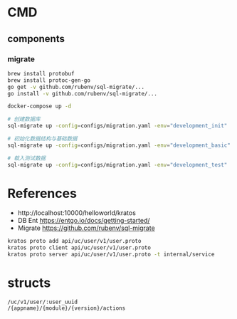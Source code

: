 # CMD


## components

### migrate

```bash
brew install protobuf
brew install protoc-gen-go
go get -v github.com/rubenv/sql-migrate/...
go install -v github.com/rubenv/sql-migrate/...

docker-compose up -d 

# 创建数据库
sql-migrate up -config=configs/migration.yaml -env="development_init"

# 初始化数据结构与基础数据
sql-migrate up -config=configs/migration.yaml -env="development_basic"

# 载入测试数据
sql-migrate up -config=configs/migration.yaml -env="development_test"
```

# References
- http://localhost:10000/helloworld/kratos
- DB Ent https://entgo.io/docs/getting-started/
- Migrate https://github.com/rubenv/sql-migrate


```bash
kratos proto add api/uc/user/v1/user.proto 
kratos proto client api/uc/user/v1/user.proto   
kratos proto server api/uc/user/v1/user.proto -t internal/service

```


# structs


```
/uc/v1/user/:user_uuid
/{appname}/{module}/{version}/actions 
```